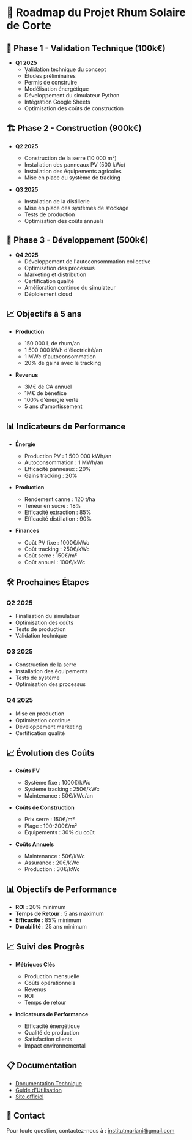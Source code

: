 # 📅 Roadmap du Projet Rhum Solaire de Corte

## 🚀 Phase 1 - Validation Technique (100k€)

- **Q1 2025**
  - Validation technique du concept
  - Études préliminaires
  - Permis de construire
  - Modélisation énergétique
  - Développement du simulateur Python
  - Intégration Google Sheets
  - Optimisation des coûts de construction

## 🏗️ Phase 2 - Construction (900k€)

- **Q2 2025**
  - Construction de la serre (10 000 m²)
  - Installation des panneaux PV (500 kWc)
  - Installation des équipements agricoles
  - Mise en place du système de tracking

- **Q3 2025**
  - Installation de la distillerie
  - Mise en place des systèmes de stockage
  - Tests de production
  - Optimisation des coûts annuels

## 🌱 Phase 3 - Développement (500k€)

- **Q4 2025**
  - Développement de l'autoconsommation collective
  - Optimisation des processus
  - Marketing et distribution
  - Certification qualité
  - Amélioration continue du simulateur
  - Déploiement cloud

## 📈 Objectifs à 5 ans

- **Production**
  - 150 000 L de rhum/an
  - 1 500 000 kWh d'électricité/an
  - 1 MWc d'autoconsommation
  - 20% de gains avec le tracking

- **Revenus**
  - 3M€ de CA annuel
  - 1M€ de bénéfice
  - 100% d'énergie verte
  - 5 ans d'amortissement

## 📊 Indicateurs de Performance

- **Énergie**
  - Production PV : 1 500 000 kWh/an
  - Autoconsommation : 1 MWh/an
  - Efficacité panneaux : 20%
  - Gains tracking : 20%

- **Production**
  - Rendement canne : 120 t/ha
  - Teneur en sucre : 18%
  - Efficacité extraction : 85%
  - Efficacité distillation : 90%

- **Finances**
  - Coût PV fixe : 1000€/kWc
  - Coût tracking : 250€/kWc
  - Coût serre : 150€/m²
  - Coût annuel : 100€/kWc

## 🛠️ Prochaines Étapes

### Q2 2025
- Finalisation du simulateur
- Optimisation des coûts
- Tests de production
- Validation technique

### Q3 2025
- Construction de la serre
- Installation des équipements
- Tests de système
- Optimisation des processus

### Q4 2025
- Mise en production
- Optimisation continue
- Développement marketing
- Certification qualité

## 📈 Évolution des Coûts

- **Coûts PV**
  - Système fixe : 1000€/kWc
  - Système tracking : 250€/kWc
  - Maintenance : 50€/kWc/an

- **Coûts de Construction**
  - Prix serre : 150€/m²
  - Plage : 100-200€/m²
  - Équipements : 30% du coût

- **Coûts Annuels**
  - Maintenance : 50€/kWc
  - Assurance : 20€/kWc
  - Production : 30€/kWc

## 📊 Objectifs de Performance

- **ROI** : 20% minimum
- **Temps de Retour** : 5 ans maximum
- **Efficacité** : 85% minimum
- **Durabilité** : 25 ans minimum

## 📈 Suivi des Progrès

- **Métriques Clés**
  - Production mensuelle
  - Coûts opérationnels
  - Revenus
  - ROI
  - Temps de retour

- **Indicateurs de Performance**
  - Efficacité énergétique
  - Qualité de production
  - Satisfaction clients
  - Impact environnemental

## 📋 Documentation

- [Documentation Technique](docs/technical.md)
- [Guide d'Utilisation](docs/user_guide.md)
- [Site officiel](https://github.com/JeanHuguesRobert/Rhuma)

## 📧 Contact

Pour toute question, contactez-nous à : institutmariani@gmail.com
